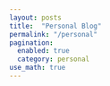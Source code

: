 ```yaml
---
layout: posts
title:  "Personal Blog"
permalink: "/personal"
pagination:
  enabled: true
  category: personal
use_math: true
---
```

